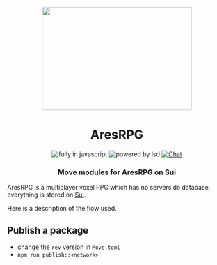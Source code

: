 <p align=center>
  <img src="https://user-images.githubusercontent.com/11330271/208825167-77d7bc78-17d0-4f33-ad35-d108b6fac730.gif" height="237px" width="344"/>
</p>
<h1 align=center>AresRPG</h1>
<p align=center>
  <img src="https://img.shields.io/badge/Made%20with-Javascript-%23f7df1e?style=for-the-badge" alt="fully in javascript"/>
  <img src="https://img.shields.io/badge/Powered%20By-Black%20Magic-blueviolet?style=for-the-badge" alt="powered by lsd"/>
  <a href="https://discord.gg/aresrpg">
    <img src="https://img.shields.io/discord/265104803531587584.svg?logo=discord&style=for-the-badge" alt="Chat"/>
  </a>
</p>
<h3 align=center>Move modules for AresRPG on Sui</h3>

AresRPG is a multiplayer voxel RPG which has no serverside database, everything
is stored on [Sui](https://sui.io/).

Here is a description of the flow used.

## Publish a package

- change the `rev` version in `Move.toml`
- `npm run publish::<network>`